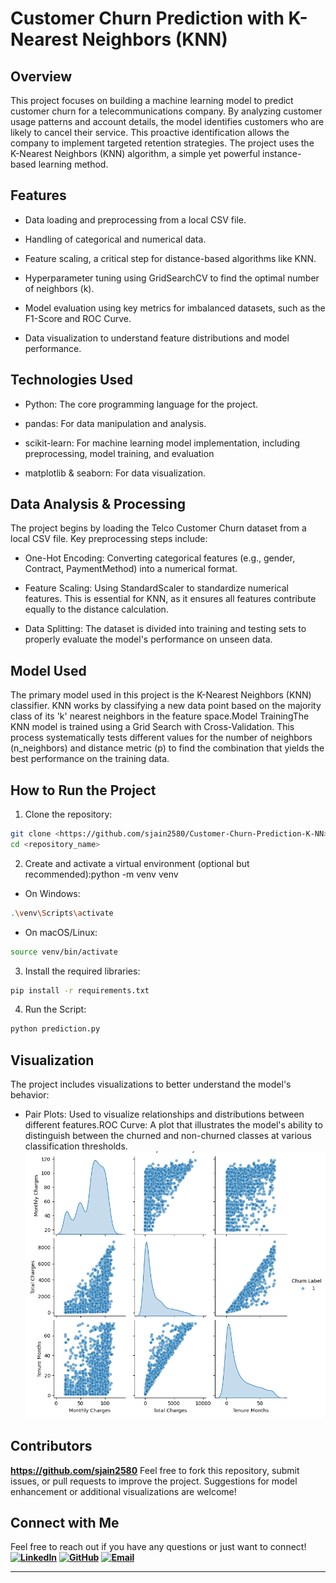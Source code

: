 # Customer Churn Prediction with K-Nearest Neighbors (KNN)

## Overview

This project focuses on building a machine learning model to predict customer churn for a telecommunications company. By analyzing customer usage patterns and account details, the model identifies customers who are likely to cancel their service. This proactive identification allows the company to implement targeted retention strategies. The project uses the K-Nearest Neighbors (KNN) algorithm, a simple yet powerful instance-based learning method.

## Features

- Data loading and preprocessing from a local CSV file.

- Handling of categorical and numerical data.

- Feature scaling, a critical step for distance-based algorithms like KNN.

- Hyperparameter tuning using GridSearchCV to find the optimal number of neighbors (k).

- Model evaluation using key metrics for imbalanced datasets, such as the F1-Score and ROC Curve.

- Data visualization to understand feature distributions and model performance.

## Technologies Used

- Python: The core programming language for the project.

- pandas: For data manipulation and analysis.

- scikit-learn: For machine learning model implementation, including preprocessing, model training, and evaluation

- matplotlib & seaborn: For data visualization.

## Data Analysis & Processing

The project begins by loading the Telco Customer Churn dataset from a local CSV file. Key preprocessing steps include:

- One-Hot Encoding: Converting categorical features (e.g., gender, Contract, PaymentMethod) into a numerical format.

- Feature Scaling: Using StandardScaler to standardize numerical features. This is essential for KNN, as it ensures all features contribute equally to the distance calculation.

- Data Splitting: The dataset is divided into training and testing sets to properly evaluate the model's performance on unseen data.

## Model Used

The primary model used in this project is the K-Nearest Neighbors (KNN) classifier. KNN works by classifying a new data point based on the majority class of its 'k' nearest neighbors in the feature space.Model TrainingThe KNN model is trained using a Grid Search with Cross-Validation. This process systematically tests different values for the number of neighbors (n_neighbors) and distance metric (p) to find the combination that yields the best performance on the training data.

## How to Run the Project

1. Clone the repository:

```bash
git clone <https://github.com/sjain2580/Customer-Churn-Prediction-K-NN>
cd <repository_name>
```

2. Create and activate a virtual environment (optional but recommended):python -m venv venv

- On Windows:
  
```bash
.\venv\Scripts\activate
```

- On macOS/Linux:

```bash
source venv/bin/activate
```

3. Install the required libraries:

```bash
pip install -r requirements.txt
```

4. Run the Script:

```bash
python prediction.py
```

## Visualization

The project includes visualizations to better understand the model's behavior:

- Pair Plots: Used to visualize relationships and distributions between different features.ROC Curve: A plot that illustrates the model's ability to distinguish between the churned and non-churned classes at various classification thresholds.
![Pair Plots](plot.png)

## Contributors

**<https://github.com/sjain2580>**
Feel free to fork this repository, submit issues, or pull requests to improve the project. Suggestions for model enhancement or additional visualizations are welcome!

## Connect with Me

Feel free to reach out if you have any questions or just want to connect!
**[![LinkedIn](https://img.shields.io/badge/-LinkedIn-0A66C2?style=flat-square&logo=linkedin&logoColor=white)](https://www.linkedin.com/in/sjain04/)**
**[![GitHub](https://img.shields.io/badge/-GitHub-181717?style=flat-square&logo=github&logoColor=white)](https://github.com/sjain2580)**
**[![Email](https://img.shields.io/badge/-Email-D14836?style=flat-square&logo=gmail&logoColor=white)](mailto:sjain040395@gmail.com)**

---
